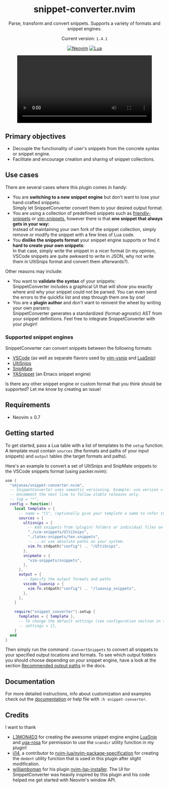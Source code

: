 <div align="center">

# snippet-converter.nvim

Parse, transform and convert snippets. Supports a variety of formats and snippet engines.

Current version: `1.4.1`

[![Neovim](https://img.shields.io/badge/Neovim%200.7+-green.svg?style=for-the-badge&logo=neovim)](https://neovim.io)
[![Lua](https://img.shields.io/badge/Lua-blue.svg?style=for-the-badge&logo=lua)](http://www.lua.org)

<video src="https://user-images.githubusercontent.com/40792180/166674215-61bd1e8c-c307-4db9-bca1-a71f873e00ff.mp4" width="85%">

</div>

## Primary objectives
- Decouple the functionality of user's snippets from the concrete syntax or snippet engine.
- Facilitate and encourage creation and sharing of snippet collections.

## Use cases
There are several cases where this plugin comes in handy:

- You are **switching to a new snippet engine** but don't want to lose your
  hand-crafted snippets:\
  Simply let SnippetConverter convert them to your desired output format.
- You are using a collection of predefined snippets such as [friendly-snippets](https://github.com/rafamadriz/friendly-snippets) or
  [vim-snippets](https://github.com/honza/vim-snippets), however there is that **one snippet
  that always gets in your way:**\
  Instead of maintaining your own fork of the snippet collection, simply remove or modify the snippet with a few lines of Lua code.
- You **dislike the snippets format** your snippet engine supports or find it **hard to
  create your own snippets**:\
  In that case, simply write the snippet in a nicer format (in my opinion, VSCode snippets are quite
  awkward to write in JSON, why not write them in UltiSnips format and convert them afterwards?).

Other reasons may include:
- You want to **validate the syntax** of your snippets:\
  SnippetConverter includes a graphical UI that will show you exactly where and why your snippet
  could not be parsed. You can even send the errors to the quickfix list and step through them one by one!
- You are a **plugin author** and don't want to reinvent the wheel by writing your own parsers:\
  SnippetConverter generates a standardized (format-agnostic) AST from your snippet definitions. Feel free to integrate SnippetConverter with your plugin!

### Supported snippet engines
SnippetConverter can convert snippets between the following formats:
- [VSCode](https://code.visualstudio.com/docs/editor/userdefinedsnippets) (as well as separate flavors used by [vim-vsnip](https://github.com/hrsh7th/vim-vsnip) and [LuaSnip](https://github.com/L3MON4D3/LuaSnip))
- [UltiSnips](https://github.com/SirVer/ultisnips)
- [SnipMate](https://github.com/garbas/vim-snipmate)
- [YASnippet](https://joaotavora.github.io/yasnippet/) (an Emacs snippet engine)

Is there any other snippet engine or custom format that you think should be supported? Let me know by creating an issue!

## Requirements
- Neovim ≥ 0.7

## Getting started

To get started, pass a Lua table with a list of templates to the `setup` function. A template must contain
`sources` (the formats and paths of your input snippets) and `output` tables (the target formats and paths).

Here's an example to convert a set of UltiSnips and SnipMate snippets to the VSCode snippets format (using packer.nvim):

```lua
use {
  "smjonas/snippet-converter.nvim",
  -- SnippetConverter uses semantic versioning. Example: use version = "1.*" to avoid breaking changes on version 1.
  -- Uncomment the next line to follow stable releases only.
  -- tag = "*",
  config = function()
    local template = {
      -- name = "t1", (optionally give your template a name to refer to it in the `ConvertSnippets` command)
      sources = {
        ultisnips = {
          -- Add snippets from (plugin) folders or individual files on your runtimepath...
          "./vim-snippets/UltiSnips",
          "./latex-snippets/tex.snippets",
          -- ...or use absolute paths on your system.
          vim.fn.stdpath("config") .. "/UltiSnips",
        },
        snipmate = {
          "vim-snippets/snippets",
        },
      },
      output = {
        -- Specify the output formats and paths
        vscode_luasnip = {
          vim.fn.stdpath("config") .. "/luasnip_snippets",
        },
      },
    }

    require("snippet_converter").setup {
      templates = { template },
      -- To change the default settings (see configuration section in the documentation)
      -- settings = {},
    }
  end
}
```
Then simply run the command `:ConvertSnippets` to convert all snippets to your specified
output locations and formats. To see which output folders you should choose depending on
your snippet engine, have a look at the section [Recommended output paths](doc/documentation.md#recommended-output-paths) in the docs.

## Documentation

For more detailed instructions, info about customization and examples check out the
[documentation](doc/documentation.md) or help file with `:h snippet-converter`.

## Credits
I want to thank
- [L3MON4D3](https://github.com/L3MON4D3) for creating the awesome snippet engine engine [LuaSnip](https://github.com/L3MON4D3/LuaSnip)
  and [uga-rosa](https://github.com/uga-rosa) for permission to use the `scandir` utility function in my plugin!
- [ii14](https://github.com/ii14), a contributor to [nvim-lua/nvim-package-specification](https://github.com/nvim-lua/nvim-package-specification)
  for creating the `dedent` utility function that is used in this plugin after slight modification.
- [williamboman](https://github.com/williamboman) for his plugin [nvim-lsp-installer](https://github.com/williamboman/nvim-lsp-installer).
  The UI for SnippetConverter was heavily inspired by this plugin and his code helped me get started with Neovim's window API.
